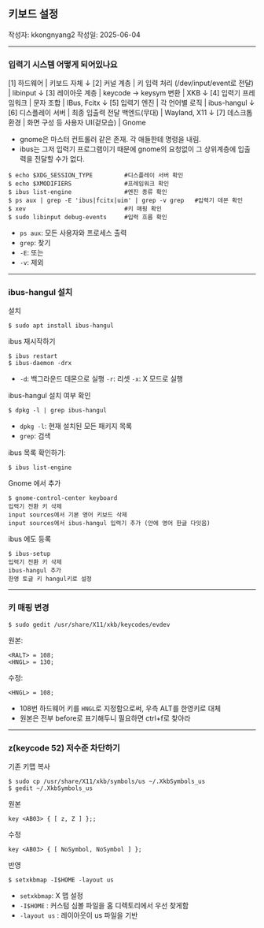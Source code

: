 ## 키보드 설정

작성자: kkongnyang2 작성일: 2025-06-04

---
### 입력기 시스템 어떻게 되어있나요

[1] 하드웨어 | 키보드 자체
 ↓
[2] 커널 계층 | 키 입력 처리 (/dev/input/event로 전달) | libinput
 ↓
[3] 레이아웃 계층 | keycode → keysym 변환 | XKB
 ↓
[4] 입력기 프레임워크 | 문자 조합 | IBus, Fcitx
 ↓
[5] 입력기 엔진 | 각 언어별 로직 | ibus-hangul
 ↓
[6] 디스플레이 서버 | 최종 입출력 전달 백엔드(무대) | Wayland, X11
 ↓
[7] 데스크톱 환경 | 화면 구성 등 사용자 UI(겉모습) | Gnome

* gnome은 마스터 컨트롤러 같은 존재. 각 애들한테 명령을 내림.
* ibus는 그저 입력기 프로그램이기 때문에 gnome의 요청없이 그 상위계층에 입출력을 전달할 수가 없다.

```
$ echo $XDG_SESSION_TYPE         #디스플레이 서버 확인
$ echo $XMODIFIERS               #프레임워크 확인
$ ibus list-engine               #엔진 종류 확인
$ ps aux | grep -E 'ibus|fcitx|uim' | grep -v grep   #입력기 데몬 확인
$ xev                            #키 매핑 확인
$ sudo libinput debug-events     #입력 흐름 확인
```
* `ps aux`: 모든 사용자와 프로세스 출력
* `grep`: 찾기
* `-E`: 또는
* `-v`: 제외

---
### ibus-hangul 설치

설치
```
$ sudo apt install ibus-hangul
```
ibus 재시작하기
```
$ ibus restart
$ ibus-daemon -drx
```
* `-d`: 백그라운드 데몬으로 실행 `-r`: 리셋 `-x`: X 모드로 실행

ibus-hangul 설치 여부 확인
```
$ dpkg -l | grep ibus-hangul
```
* `dpkg -l`: 현재 설치된 모든 패키지 목록
* `grep`: 검색

ibus 목록 확인하기:
```
$ ibus list-engine
```
Gnome 에서 추가
```
$ gnome-control-center keyboard
입력기 전환 키 삭제
input sources에서 기본 영어 키보드 삭제
input sources에서 ibus-hangul 입력기 추가 (안에 영어 한글 다잇음)
```
ibus 에도 등록

```
$ ibus-setup
입력기 전환 키 삭제
ibus-hangul 추가
한영 토글 키 hangul키로 설정
```

---
### 키 매핑 변경

```
$ sudo gedit /usr/share/X11/xkb/keycodes/evdev
```

원본:
```
<RALT> = 108;
<HNGL> = 130;
```

수정:
```
<HNGL> = 108;
```

* 108번 하드웨어 키를 `HNGL`로 지정함으로써, 우측 ALT를 한영키로 대체
* 원본은 전부 before로 표기해두니 필요하면 ctrl+f로 찾아라

---
### z(keycode 52) 저수준 차단하기

기존 키맵 복사
```
$ sudo cp /usr/share/X11/xkb/symbols/us ~/.XkbSymbols_us
$ gedit ~/.XkbSymbols_us
```

원본
```
key <AB03> { [ z, Z ] };;
```

수정
```
key <AB03> { [ NoSymbol, NoSymbol ] };
```

반영
```
$ setxkbmap -I$HOME -layout us
```

* `setxkbmap`: X 맵 설정
* `-I$HOME` : 커스텀 심볼 파일을 홈 디렉토리에서 우선 찾게함
* `-layout us` : 레이아웃이 us 파일을 기반